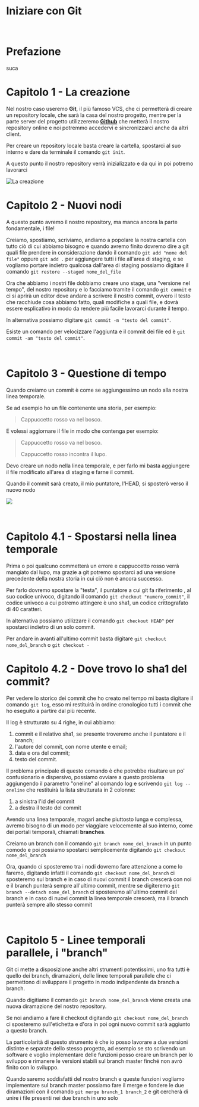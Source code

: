 # Iniziare con Git

<br>

# Prefazione
suca<br>

# Capitolo 1 - La creazione

Nel nostro caso useremo **Git**, il più famoso VCS, che ci permetterà di creare un repository locale, che sarà la casa del nostro progetto, mentre per la parte server del progetto utilizzeremo <a href="https://github.com">**Github**</a> che metterà il nostro repository online e noi potremmo accedervi e sincronizzarci anche da altri client.

Per creare un repository locale basta creare la cartella, spostarci al suo interno e dare da terminale il comando `git init`.

A questo punto il nostro repository verrà inizializzato e da qui in poi potremo lavorarci

<img src="/home/luca/Scaricati/Untitled Diagram.drawio(1).png" alt="La creazione" style="zoom:100%;" />

<br>

# Capitolo 2 - Nuovi nodi

A questo punto avremo il nostro repository, ma manca ancora la parte fondamentale, i file!

Creiamo, spostiamo, scriviamo, andiamo a popolare la nostra cartella con tutto ciò di cui abbiamo bisogno e quando avremo finito dovremo dire a git quali file prendere in considerazione dando il comando `git add "nome del file"`  oppure `git add .` per aggiungere tutti i file all'area di staging, e se vogliamo portare indietro qualcosa dall'area di staging possiamo digitare il comando `git restore --staged nome_del_file`

Ora che abbiamo i nostri file dobbiamo creare uno stage, una "versione nel tempo", del nostro repository e lo facciamo tramite il comando `git commit` e ci si aprirà un editor dove andare a scrivere il nostro commit, ovvero il testo che racchiude cosa abbiamo fatto, quali modifiche a quali file, e dovrà essere esplicativo in modo da rendere più facile lavorarci durante il tempo. 

In alternativa possiamo digitare `git commit -m "testo del commit"`.

Esiste un comando per velocizzare l'aggiunta e il commit dei file ed è `git commit -am "testo del commit"`.

<br>

# Capitolo 3 - Questione di tempo

Quando creiamo un commit è come se aggiungessimo un nodo alla nostra linea temporale.

Se ad esempio ho un file contenente una storia, per esempio:

> Cappuccetto rosso va nel bosco.

E volessi aggiornare il file in modo che contenga per esempio:

> Cappuccetto rosso va nel bosco.
>
> Cappuccetto rosso incontra il lupo.

Devo creare un nodo nella linea temporale, e per farlo mi basta aggiungere il file modificato all'area di staging e farne il commit.

Quando il commit sarà creato, il mio puntatore, l'HEAD, si sposterò verso il nuovo nodo



![](/home/luca/Scaricati/commit.drawio.png)

<br>

# Capitolo 4.1 - Spostarsi nella linea temporale

Prima o poi qualcuno commetterà un errore e cappuccetto rosso verrà mangiato dal lupo, ma grazie a git potremo spostarci ad una versione precedente della nostra storia in cui ciò non è ancora successo.

Per farlo dovremo spostare la "testa", il puntatore a cui git fa riferimento , al suo codice univoco, digitando il comando `git checkout "numero_commit"`, il codice univoco a cui potremo attingere è uno sha1, un codice crittografato di 40 caratteri.

In alternativa possiamo utilizzare il comando `git checkout HEAD^` per spostarci indietro di un solo commit.

Per andare in avanti all'ultimo commit basta digitare `git checkout nome_del_branch` o `git checkout -`



# Capitolo 4.2 - Dove trovo lo sha1 del commit?

Per vedere lo storico dei commit che ho creato nel tempo mi basta digitare il comando `git log`, esso mi restituirà in ordine cronologico tutti i commit che ho eseguito a partire dal più recente.

Il log è strutturato su 4 righe, in cui abbiamo:

1. commit e il relativo sha1, se presente troveremo anche il puntatore e il branch;
2. l'autore del commit, con nome utente e email;
3. data e ora del commit;
4. testo del commit.

Il problema principale di questo comando è che potrebbe risultare un po' confusionario e dispersivo, possiamo ovviare a questo problema aggiungendo il parametro "oneline" al comando log e scrivendo `git log --oneline` che restituirà la lista strutturata in 2 colonne:

1. a sinistra l'id del commit
2. a destra il testo del commit

Avendo una linea temporale, magari anche piuttosto lunga e complessa, avremo bisogno di un modo per viaggiare velocemente al suo interno, come dei portali temporali, chiamati **branches**.

Creiamo un branch con il comando `git branch nome_del_branch` in un punto comodo e poi possiamo spostarci semplicemente digitando `git checkout nome_del_branch`

Ora, quando ci sposteremo tra i nodi dovremo fare attenzione a come lo faremo, digitando infatti il comando `git checkout nome_del_branch` ci sposteremo sul branch e in caso di nuovi commit il branch crescerà con noi e il branch punterà sempre all'ultimo commit, mentre se digiteremo `git branch --detach nome_del_branch` ci sposteremo all'ultimo commit del branch e in caso di nuovi commit la linea temporale crescerà, ma il branch punterà sempre allo stesso commit

<br>

# Capitolo 5 - Linee temporali parallele, i "branch"

Git ci mette a disposizione anche altri strumenti potentissimi, uno fra tutti è quello dei branch, diramazioni, delle linee temporali parallele che ci permettono di sviluppare il progetto in modo indipendente da branch a branch.

Quando digitiamo il comando `git branch nome_del_branch` viene creata una nuova diramazione del nostro repository.

Se noi andiamo a fare il checkout digitando `git checkout nome_del_branch` ci sposteremo sull'etichetta e d'ora in poi ogni nuovo commit sarà aggiunto a questo branch.

La particolarità di questo strumento è che io posso lavorare a due versioni distinte e separate dello stesso progetto, ad esempio se sto scrivendo un software e voglio implementare delle funzioni posso creare un branch per lo sviluppo e rimanere le versioni stabili sul branch master finché non avrò finito con lo sviluppo.

Quando saremo soddisfatti del nostro branch e queste funzioni vogliamo implementare sul branch master possiamo fare il merge e fondere le due diramazioni con il comando `git merge branch_1 branch_2` e git cercherà di unire i file presenti nei due branch in uno solo 
